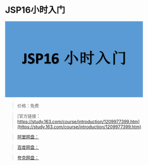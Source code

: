 # JSP16小时入门

![img](../../../assets/study163/free/df9e9e910b434c4287bb690bde5f50d2.png)

> 价格：免费

> [官方链接：https://study.163.com/course/introduction/1209977399.htm](https://study.163.com/course/introduction/1209977399.htm)

> [阿里网盘：]()

> [百度网盘：]()

> [夸克网盘：]()
